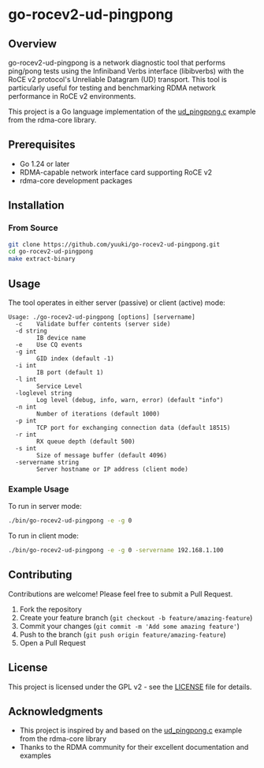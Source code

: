 # go-rocev2-ud-pingpong

## Overview

go-rocev2-ud-pingpong is a network diagnostic tool that performs ping/pong tests using the Infiniband Verbs interface (libibverbs) with the RoCE v2 protocol's Unreliable Datagram (UD) transport. This tool is particularly useful for testing and benchmarking RDMA network performance in RoCE v2 environments.

This project is a Go language implementation of the [ud_pingpong.c](https://github.com/linux-rdma/rdma-core/blob/master/libibverbs/examples/ud_pingpong.c) example from the rdma-core library.

## Prerequisites

- Go 1.24 or later
- RDMA-capable network interface card supporting RoCE v2
- rdma-core development packages

## Installation

### From Source

```bash
git clone https://github.com/yuuki/go-rocev2-ud-pingpong.git
cd go-rocev2-ud-pingpong
make extract-binary
```

## Usage

The tool operates in either server (passive) or client (active) mode:

```
Usage: ./go-rocev2-ud-pingpong [options] [servername]
  -c    Validate buffer contents (server side)
  -d string
        IB device name
  -e    Use CQ events
  -g int
        GID index (default -1)
  -i int
        IB port (default 1)
  -l int
        Service Level
  -loglevel string
        Log level (debug, info, warn, error) (default "info")
  -n int
        Number of iterations (default 1000)
  -p int
        TCP port for exchanging connection data (default 18515)
  -r int
        RX queue depth (default 500)
  -s int
        Size of message buffer (default 4096)
  -servername string
        Server hostname or IP address (client mode)
```

### Example Usage

To run in server mode:
```bash
./bin/go-rocev2-ud-pingpong -e -g 0
```

To run in client mode:
```bash
./bin/go-rocev2-ud-pingpong -e -g 0 -servername 192.168.1.100
```

## Contributing

Contributions are welcome! Please feel free to submit a Pull Request.

1. Fork the repository
2. Create your feature branch (`git checkout -b feature/amazing-feature`)
3. Commit your changes (`git commit -m 'Add some amazing feature'`)
4. Push to the branch (`git push origin feature/amazing-feature`)
5. Open a Pull Request

## License

This project is licensed under the GPL v2 - see the [LICENSE](LICENSE) file for details.

## Acknowledgments

- This project is inspired by and based on the [ud_pingpong.c](https://github.com/linux-rdma/rdma-core/blob/master/libibverbs/examples/ud_pingpong.c) example from the rdma-core library
- Thanks to the RDMA community for their excellent documentation and examples
